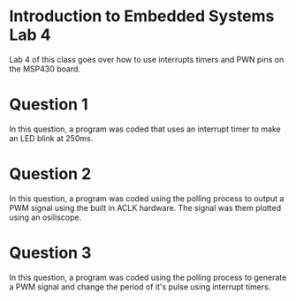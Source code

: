 # Introduction to Embedded Systems Lab 4
Lab 4 of this class goes over how to use interrupts timers and PWN pins on the MSP430 board.

# Question 1
In this question, a program was coded that uses an interrupt timer to make an LED blink at 250ms.

# Question 2
In this question, a program was coded using the polling process to output a PWM signal using the built in ACLK hardware. The signal was them plotted using an osiliscope.

# Question 3
In this question, a program was coded using the polling process to generate a PWM signal and change the period of it's pulse using interrupt timers.
